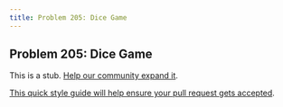 ```yaml
---
title: Problem 205: Dice Game
---
```

## Problem 205: Dice Game

This is a stub. <a href='https://github.com/freecodecamp/guides/tree/master/src/pages/certifications/coding-interview-prep/project-euler/problem-205-dice-game/index.md' target='_blank' rel='nofollow'>Help our community expand it</a>.

<a href='https://github.com/freecodecamp/guides/blob/master/README.md' target='_blank' rel='nofollow'>This quick style guide will help ensure your pull request gets accepted</a>.

<!-- The article goes here, in GitHub-flavored Markdown. Feel free to add YouTube videos, images, and CodePen/JSBin embeds  -->
